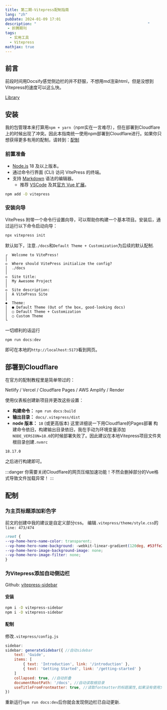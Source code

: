 ```yaml
---
title: 第二期-Vitepress配制指南
lang: "zh"
pubDate: 2024-01-09 17:01
description: "                                                  "
 - 折腾期刊
tags:
  - 实用工具
  - Vitepress
mathjax: true
---
```

## 前言
前段时间用Docsify感觉侧边栏的并不舒服，不想用md渲染html，但是没想到Vitepress的速度可以这么快。

[Library](https://lib.asyncx.top)
## 安装
我的包管理本来打算用`npm + yarn`（npm实在一言难尽），但在部署到Cloudflare上的时候出现了冲突。因此本指南统一使用npm部署到Cloudflare进行。如果你只想获得更多有用的配制，请转到：[配制](#配制)
### 前置准备
- [Node.js](https://nodejs.org/) 18 及以上版本。
- 通过命令行界面 (CLI) 访问 VitePress 的终端。
- 支持 [Markdown](https://en.wikipedia.org/wiki/Markdown) 语法的编辑器。
    - 推荐 [VSCode](https://code.visualstudio.com/) 及其[官方 Vue 扩展](https://marketplace.visualstudio.com/items?itemName=Vue.volar)。

```sh
npm add -D vitepress
```

### 安装向导

VitePress 附带一个命令行设置向导，可以帮助你构建一个基本项目。安装后，通过运行以下命令启动向导：
```sh
npx vitepress init
```
默认如下，注意`./docs`和`Default Theme + Customization`为后续的默认配制.
```
┌  Welcome to VitePress!
│
◇  Where should VitePress initialize the config?
│  ./docs
│
◇  Site title:
│  My Awesome Project
│
◇  Site description:
│  A VitePress Site
│
◆  Theme:
│  ● Default Theme (Out of the box, good-looking docs)
│  ○ Default Theme + Customization
│  ○ Custom Theme
└
```
一切顺利的话运行
```sh
npm run docs:dev
```
即可在本地的`http://localhost:5173`看到网页。
## 部署到Cloudflare
在官方的配制教程里是简单带过的：

Netlify / Vercel / Cloudflare Pages / AWS Amplify / Render[​](https://vitepress.dev/zh/guide/deploy#netlify-vercel-cloudflare-pages-aws-amplify-render)

使用仪表板创建新项目并更改这些设置：

- **构建命令：** `npm run docs:build`
- **输出目录：** `docs/.vitepress/dist`
- **node 版本：** `18` (或更高版本)
这里详细说一下用Cloudflare的Pages部署
构建命令依旧，构建输出目录依旧，我在手动为环境变量添加`NODE_VERSION=18.0`的时候部署失败了。因此建议在本地Vitepress项目文件夹根目录创建`.nvmrc`
```
18.17.0
```
之后进行构建即可。

:::danger
你需要关闭Cloudflare的网页压缩加速功能！不然会删掉部分的Vue格式导致文件加载异常！
:::
## 配制
### 为主页标题添加彩色字
前文的创建中我的建议是自定义部分css。
编辑`.vitepress/theme/style.css`的`line: 473/474`
```css title=".vitepress/theme/style.css"
:root {
--vp-home-hero-name-color: transparent;
--vp-home-hero-name-background: -webkit-linear-gradient(120deg, #53ffe2, #9d25d9); 
--vp-home-hero-image-background-image: none;
--vp-home-hero-image-filter: none;
}
```

### 为Vitepress添加自动侧边栏

Github: [vitepress-sidebar](https://github.com/jooy2/vitepress-sidebar)
#### 安装

```sh
npm i -D vitepress-sidebar
npm i -D vitepress-sidebar
```
#### 配制
修改`.vitepress/config.js`

```js title=".vitepress/config.js" del={1, 3-7} ins={2, 8-11}
sidebar: 
sidebar: generateSidebar({ //自动sidebar
	text: 'Guide',
	items: [
		{ text: 'Introduction', link: '/introduction' },
		{ text: 'Getting Started', link: '/getting-started' }
	]
	collapsed: true, //自动折叠
	documentRootPath: '/docs', //自动读取根目录
	useTitleFromFrontmatter: true, //读取fontmatter的标题属性,如果没有使用文件名
})
```
重新运行`npm run docs:dev`后你就会发现侧边栏已自动更新.


